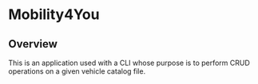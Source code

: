 # Mobility4You
## Overview
This is an application used with a CLI whose purpose is to perform CRUD operations on a given vehicle catalog file.
